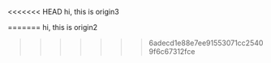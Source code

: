 <<<<<<< HEAD
hi, this is origin3

=======
hi, this is origin2
>>>>>>> 6adecd1e88e7ee91553071cc25409f6c67312fce

